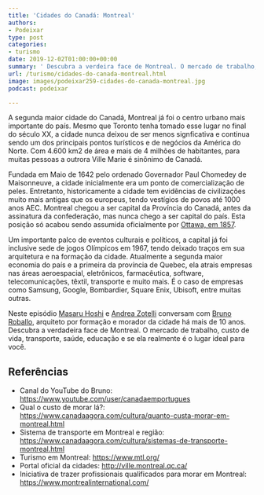 ```yaml
---
title: 'Cidades do Canadá: Montreal'
authors:
- Podeixar
type: post
categories:
- turismo
date: 2019-12-02T01:00:00+00:00
summary: ' Descubra a verdeira face de Montreal. O mercado de trabalho, custo de vida, transporte, saúde, educação e se ela realmente é o lugar ideal para você.'
url: /turismo/cidades-do-canada-montreal.html
image: images/podeixar259-cidades-do-canada-montreal.jpg
podcast: podeixar

---
```

A segunda maior cidade do Canadá, Montreal já foi o centro urbano mais importante do país. Mesmo que Toronto tenha tomado esse lugar no final do século XX, a cidade nunca deixou de ser menos signficativa e continua sendo um dos principais pontos turísticos e de negócios da América do Norte. Com 4.600 km2 de área e mais de 4 milhões de habitantes, para muitas pessoas a outrora Ville Marie é sinônimo de Canadá.

Fundada em Maio de 1642 pelo ordenado Governador Paul Chomedey de Maisonneuve, a cidade inicialmente era um ponto de comercialização de peles. Entretanto, historicamente a cidade tem evidências de civilizações muito mais antigas que os europeus, tendo vestígios de povos até 1000 anos AEC. Montreal chegou a ser capital da Província do Canadá, antes da assinatura da confederação, mas nunca chego a ser capital do país. Esta posição só acabou sendo assumida oficialmente por [Ottawa, em 1857][1].

Um importante palco de eventos culturais e políticos, a capital já foi inclusive sede de jogos Olímpicos em 1967, tendo deixado traços em sua arquitetura e na formação da cidade. Atualmente a segunda maior economia do país e a primeira da província de Quebec, ela atrais empresas nas áreas aeroespacial, eletrônicos, farmacêutica, software, telecomunicações, têxtil, transporte e muito mais. É o caso de empresas como Samsung, Google, Bombardier, Square Enix, Ubisoft, entre muitas outras.

Neste episódio [Masaru Hoshi][2] e <a rel="noopener noreferrer" target="_blank" href="http://htmledit.squarefree.com/berg">Andrea Zotelli</a> conversam com <a rel="noreferrer noopener" aria-label=" (opens in a new tab)" href="https://www.linkedin.com/in/bruno-roballo-087b2b21" target="_blank">Bruno Roballo</a>, arquiteto por formação e morador da cidade há mais de 10 anos. Descubra a verdadeira face de Montreal. O mercado de trabalho, custo de vida, transporte, saúde, educação e se ela realmente é o lugar ideal para você.<figure></figure> <figure class="wp-block-embed-youtube wp-block-embed is-type-video is-provider-youtube wp-embed-aspect-16-9 wp-has-aspect-ratio">

<div class="wp-block-embed__wrapper">
  <span class="embed-youtube" style="text-align:center; display: block;"></span>
</div></figure>

## Referências

  * Canal do YouTube do Bruno: <a href="https://www.youtube.com/user/canadaemportugues" target="_blank" rel="noreferrer noopener" aria-label="https://www.youtube.com/user/canadaemportugues (opens in a new tab)">https://www.youtube.com/user/canadaemportugues</a>
  * Qual o custo de morar lá?: <https://www.canadaagora.com/cultura/quanto-custa-morar-em-montreal.html>
  * Sistema de transporte em Montreal e região: <https://www.canadaagora.com/cultura/sistemas-de-transporte-montreal.html>
  * Turismo em Montreal: <a rel="noreferrer noopener" aria-label="https://www.mtl.org/ (opens in a new tab)" href="https://www.mtl.org/" target="_blank">https://www.mtl.org/</a>
  * Portal oficial da cidades: <a rel="noreferrer noopener" aria-label="http://ville.montreal.qc.ca/ (opens in a new tab)" href="http://ville.montreal.qc.ca/" target="_blank">http://ville.montreal.qc.ca/</a>
  * Iniciativa de trazer profissionais qualificados para morar em Montreal: <a rel="noreferrer noopener" aria-label="https://www.montrealinternational.com/ (opens in a new tab)" href="https://www.montrealinternational.com/" target="_blank">https://www.montrealinternational.com/</a>


 [1]: https://www.canadaagora.com/turismo/cidades-do-canada-ottawa.html
 [2]: /japa
 [3]: https://vempra.ca/seguroviagem